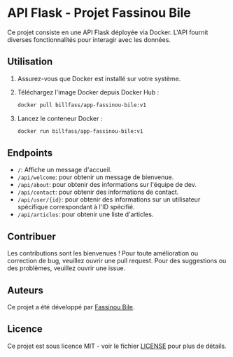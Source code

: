 # API Flask - Projet Fassinou Bile

Ce projet consiste en une API Flask déployée via Docker. L'API fournit diverses fonctionnalités pour interagir avec les données.

## Utilisation

1. Assurez-vous que Docker est installé sur votre système.

2. Téléchargez l'image Docker depuis Docker Hub :

    ```bash
    docker pull billfass/app-fassinou-bile:v1
    ```

3. Lancez le conteneur Docker :

    ```bash
    docker run billfass/app-fassinou-bile:v1
    ```

## Endpoints

- `/`: Affiche un message d'accueil.
- `/api/welcome`: pour obtenir un message de bienvenue.
- `/api/about`: pour obtenir des informations sur l'équipe de dev.
- `/api/contact`: pour obtenir des informations de contact.
- `/api/user/{id}`: pour obtenir des informations sur un utilisateur spécifique correspondant à l'ID spécifié.
- `/api/articles`: pour obtenir une liste d'articles.

## Contribuer

Les contributions sont les bienvenues ! Pour toute amélioration ou correction de bug, veuillez ouvrir une pull request. Pour des suggestions ou des problèmes, veuillez ouvrir une issue.

## Auteurs

Ce projet a été développé par [Fassinou Bile](https://github.com/billfassinou).

## Licence

Ce projet est sous licence MIT - voir le fichier [LICENSE](LICENSE) pour plus de détails.

